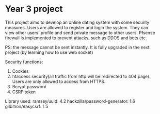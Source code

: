 # Year 3 project

This project aims to develop an online dating system with some security measures. Users are allowed to register and login the system. They can view other users’ profile and send private message to other users. Pfsense firewall is implemented to prevent attacks, such as DDOS and bots etc. 

PS: the message cannot be sent instantly. 
It is fully upgraded in the next project (by learning how to use web socket)

Security functions:
1. Cookies
2. htaccess security(all traffic from http will be redirected to 404 page). Users are only allowed to access from HTTPS.
3. Bcrypt password
4. CSRF token

Library used:
ramsey/uuid: 4.2
hackzilla/password-generator: 1.6
gilbitron/easycsrf: 1.5


